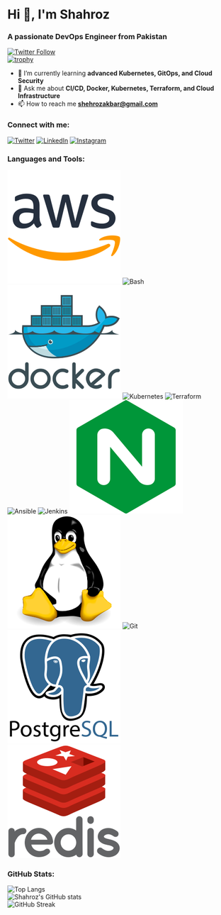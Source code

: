 # Hi 👋, I'm Shahroz
### A passionate DevOps Engineer from Pakistan

[![Twitter Follow](https://img.shields.io/twitter/follow/shahroz_dhillon?logo=twitter&style=for-the-badge)](https://twitter.com/shahroz_dhillon)  
[![trophy](https://github-profile-trophy.vercel.app/?username=shahrozakbar)](https://github.com/ryo-ma/github-profile-trophy)

- 🌱 I’m currently learning **advanced Kubernetes, GitOps, and Cloud Security**  
- 💬 Ask me about **CI/CD, Docker, Kubernetes, Terraform, and Cloud Infrastructure**  
- 📫 How to reach me **shehrozakbar@gmail.com**  

### Connect with me:
[![Twitter](https://raw.githubusercontent.com/rahuldkjain/github-profile-readme-generator/master/src/images/icons/Social/twitter.svg)](https://twitter.com/shahroz_dhillon)
[![LinkedIn](https://raw.githubusercontent.com/rahuldkjain/github-profile-readme-generator/master/src/images/icons/Social/linked-in-alt.svg)](https://linkedin.com/in/shahrozakbar)
[![Instagram](https://raw.githubusercontent.com/rahuldkjain/github-profile-readme-generator/master/src/images/icons/Social/instagram.svg)](https://instagram.com/shahroz_akbar_dhillon)

### Languages and Tools:
![AWS](https://raw.githubusercontent.com/devicons/devicon/master/icons/amazonwebservices/amazonwebservices-original-wordmark.svg)
![Bash](https://www.vectorlogo.zone/logos/gnu_bash/gnu_bash-icon.svg)
![Docker](https://raw.githubusercontent.com/devicons/devicon/master/icons/docker/docker-original-wordmark.svg)
![Kubernetes](https://www.vectorlogo.zone/logos/kubernetes/kubernetes-icon.svg)
![Terraform](https://www.vectorlogo.zone/logos/terraformio/terraformio-icon.svg)
![Ansible](https://www.vectorlogo.zone/logos/ansible/ansible-icon.svg)
![Jenkins](https://www.vectorlogo.zone/logos/jenkins/jenkins-icon.svg)
![NGINX](https://raw.githubusercontent.com/devicons/devicon/master/icons/nginx/nginx-original.svg)
![Linux](https://raw.githubusercontent.com/devicons/devicon/master/icons/linux/linux-original.svg)
![Git](https://www.vectorlogo.zone/logos/git-scm/git-scm-icon.svg)
![PostgreSQL](https://raw.githubusercontent.com/devicons/devicon/master/icons/postgresql/postgresql-original-wordmark.svg)
![Redis](https://raw.githubusercontent.com/devicons/devicon/master/icons/redis/redis-original-wordmark.svg)

### GitHub Stats:
![Top Langs](https://github-readme-stats.vercel.app/api/top-langs?username=shahrozakbar&show_icons=true&locale=en&layout=compact)  
![Shahroz's GitHub stats](https://github-readme-stats.vercel.app/api?username=shahrozakbar&show_icons=true&locale=en)  
![GitHub Streak](https://github-readme-streak-stats.herokuapp.com/?user=shahrozakbar)
